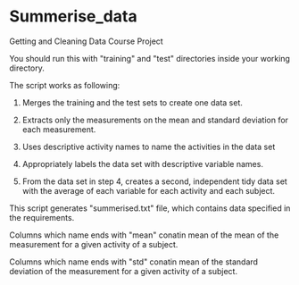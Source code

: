 # Summerise_data
Getting and Cleaning Data Course Project

You should run this with "training" and "test" directories inside your working directory.

The script works as following:
1. Merges the training and the test sets to create one data set.

2. Extracts only the measurements on the mean and standard deviation for each measurement. 

3. Uses descriptive activity names to name the activities in the data set

4. Appropriately labels the data set with descriptive variable names. 

5. From the data set in step 4, creates a second, independent tidy data set with the average of each variable for each activity and each subject.

This script generates "summerised.txt" file, which contains data specified in the requirements.

Columns which name ends with "mean" conatin mean of the mean of the measurement for a given activity of a subject.

Columns which name ends with "std" conatin mean of the standard deviation of the measurement for a given activity of a subject.
